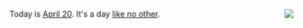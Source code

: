 <img src="http://scripting.com/images/2020/04/20/bobMarleyActionFigure.png" border="0" align="right">Today is <a href="https://en.wikipedia.org/wiki/420_(cannabis_culture)">April 20</a>. It's a day <a href="https://www.youtube.com/watch?v=vUsv4Lb7EQs&feature=youtu.be">like no other</a>. 
